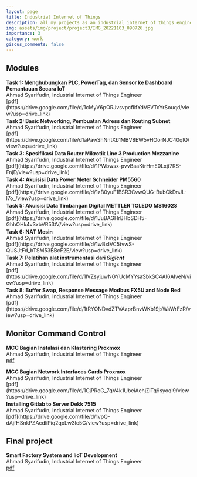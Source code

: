 ```yaml
---
layout: page
title: Industrial Internet of Things
description: all my projects as an industrial internet of things engineer
img: assets/img/project/project3/IMG_20221103_090726.jpg
importance: 3
category: work
giscus_comments: false
---
```


<h2 class="Title" >Modules</h2>
<!-- <br> -->
<b>Task 1: Menghubungkan PLC, PowerTag, dan Sensor ke Dashboard Pemantauan 
Secara IoT</b><br>
Ahmad Syarifudin, Industrial Internet of Things Engineer<br>
[pdf](https://drive.google.com/file/d/1cMyV6pORJvsvpcfIifYdVEVToYrSouqd/view?usp=drive_link)
<p style="font-size: 3px !important"></p>
<b>Task 2: Basic Networking, Pembuatan Adress dan Routing Subnet</b><br>Ahmad Syarifudin, Industrial Internet of Things Engineer<br>
[pdf](https://drive.google.com/file/d1aPawShNntXb1MBV8EW5vHOorNJC40qlQ/view?usp=drive_link)
<p style="font-size: 3px !important"></p>
<b>Task 3: Spesifikasi Data Router Mikrotik Line 3 Production Mezzanine</b><br>
Ahmad Syarifudin, Industrial Internet of Things Engineer<br>
[pdf](https://drive.google.com/file/d/1PWbwsx-pvvBaaKtrHmE0Lxjt7RS-FnjD/view?usp=drive_link)
<p style="font-size: 3px !important"></p>
<b>Task 4: Akuisisi Data Power Meter
Schneider PM5560</b><br>
Ahmad Syarifudin, Industrial Internet of Things Engineer<br>
[pdf](https://drive.google.com/file/d/1zB0yuF1BSR3CvwQUG-BubCkDnJL-l7o_/view?usp=drive_link)
<p style="font-size: 3px !important"></p>
<b>Task 5: Akuisisi Data Timbangan Digital METTLER TOLEDO MS1602S</b><br>
Ahmad Syarifudin, Industrial Internet of Things Engineer<br>
[pdf](https://drive.google.com/file/d/1JuBAGHrBHbSDH5-GhhOHk4v3xbVR53tV/view?usp=drive_link)
<p style="font-size: 3px !important"></p>
<b>Task 6: NAT Mesin</b><br>
Ahmad Syarifudin, Industrial Internet of Things Engineer<br>
[pdf](https://drive.google.com/file/d/1wBxIVC5tvwS-QUSJtFd_bTSM53BBcF2E/view?usp=drive_link)
<p style="font-size: 3px !important"></p>
<b>Task 7: Pelatihan alat instrumentasi dari <i>Siglent</i></b><br>
Ahmad Syarifudin, Industrial Internet of Things Engineer<br>
[pdf](https://drive.google.com/file/d/1lVZsyjuwNGYUcMYYsaSbkSC4AI6AIveN/view?usp=drive_link)
<p style="font-size: 3px !important"></p>
<b>Task 8: Buffer Swap, Response Message Modbus FX5U and Node Red</b><br>
Ahmad Syarifudin, Industrial Internet of Things Engineer<br>
[pdf](https://drive.google.com/file/d/1tRYONDvdZTVAzprBnvWKb19jsWaWrFzR/view?usp=drive_link)
<p style="font-size: 3px !important"></p>

## Monitor Command Control
<b>MCC Bagian Instalasi dan Klastering Proxmox</b><br>
Ahmad Syarifudin, Industrial Internet of Things Engineer<br>
[pdf](https://drive.google.com/file/d/16BMwNr-XEabkM6aswQ9SwM_GloCGuvDD/view?usp=drive_link)
<p style="font-size: 3px !important"></p>
<b>MCC Bagian Network Interfaces Cards Proxmox</b><br>
Ahmad Syarifudin, Industrial Internet of Things Engineer<br>
[pdf](https://drive.google.com/file/d/1CjPRoG_7qV4k1UbeiAehjZiTq9syoqi9/view?usp=drive_link)
<p style="font-size: 3px !important"></p>
<b>Installing Gitlab to Server Dekk 7515</b><br>
Ahmad Syarifudin, Industrial Internet of Things Engineer<br>
[pdf](https://drive.google.com/file/d/1vpQ-dAjfHSnkPZAcdliPiq2qoLw3Ic5C/view?usp=drive_link)
<p style="font-size: 3px !important"></p>

## Final project
<b>Smart Factory System and IioT Development</b><br>
Ahmad Syarifudin, Industrial Internet of Things Engineer<br>
[pdf](https://drive.google.com/file/d/1nAaP3R13co5f54zzyJsKNbYyl19CVvqY/view?usp=sharing)
<p style="font-size: 3px !important"></p>